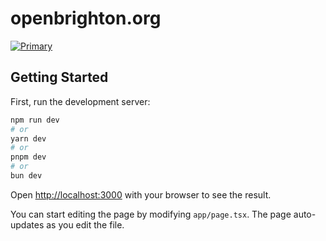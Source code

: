 # openbrighton.org

[![Primary](https://github.com/open-brighton/openbrighton.org/actions/workflows/primary.yml/badge.svg)](https://github.com/open-brighton/openbrighton.org/actions/workflows/primary.yml)

## Getting Started

First, run the development server:

```bash
npm run dev
# or
yarn dev
# or
pnpm dev
# or
bun dev
```

Open [http://localhost:3000](http://localhost:3000) with your browser to see the result.

You can start editing the page by modifying `app/page.tsx`. The page auto-updates as you edit the file.
